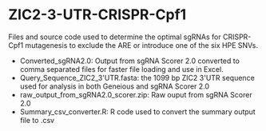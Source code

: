 # ZIC2-3-UTR-CRISPR-Cpf1
Files and source code used to determine the optimal sgRNAs for CRISPR-Cpf1 mutagenesis to exclude the ARE or introduce one of the six HPE SNVs. 
* Converted_sgRNA2.0: Output from sgRNA Scorer 2.0 converted to comma separated files for faster file loading and use in Excel. 
* Query_Sequence_ZIC2_3'UTR.fasta: the 1099 bp ZIC2 3'UTR sequence used for analysis in both Geneious and sgRNA Scorer 2.0
* raw_output_from_sgRNA2.0_scorer.zip: Raw ouput from sgRNA Scorer 2.0
* Summary_csv_converter.R: R code used to convert the summary output file to .csv
